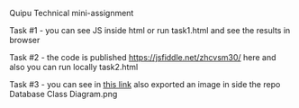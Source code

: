 Quipu Technical mini-assignment

Task #1 - you can see JS inside html or run task1.html and see the results in browser

Task #2 - the code is published https://jsfiddle.net/zhcvsm30/ here and also you can run locally task2.html

Task #3 - you can see in [this link](https://online.visual-paradigm.com/app/diagrams/?lightbox=1&highlight=0000ff&edit=https%3A%2F%2Fonline.visual-paradigm.com%2Fapp%2Fdiagrams%2F%23diagram%3Aproj%3D0%26type%3DClassDiagram%26gallery%3D%2Frepository%2F398ebfa4-8f9a-40b1-bbcb-0d8094604d49.xml%26name%3DDatabase%2520Class%2520Diagram&editBlankUrl=https%3A%2F%2Fonline.visual-paradigm.com%2Fapp%2Fdiagrams%2F%23diagram%3Aproj%3D0%26vpov%3D16.3%26vpob%3D20220410%26client%3D1%26edit%3D_blank&layers=1&nav=1&title=Database%20Class%20Diagram&vpov=16.3&vpob=20220410#R3cU2Fsd2GVkX1z86RXhFp5%2BEocYcUUYhlUUHW4%2FgIZc34TiUr5h4o%3Dk8RYLGY54ZTWIBa5gYynWCTJaow1vuDzpehK%2BEWUzPytVLJOdD29sesZXWryxV4PlneZjr0YN4Ty%2FLX9Gw%2BU2tRW1HsUni%2B59iW4mNT%2BU7Zm8%2FpPMLPz%2F4NwA%2F2gId%2BoMrqqh%2F9vTuOGrxoy9RxVX8eLzCGSVl8DxM0Ba%2FKoQCPOikeRySc0RFjmHLFoFG96s1LtKaQOHaIzrNAj37oeeEmIM%2FdzAnIcAciAqHefMIupx8C7HW9piAQ6arnzGp%2Firy0pO6lu7RfsG5IrdUIEH4VblcrsNujqycBVEXfDipp53T9Lubcur8wEDLBX0OOAKoTi4GubnoIzDgrtron9hmGBS4mwjvFbVU3k%2BJqkpgzy3dW3Fu65PglWwsP%2Fesqx4xqnW9Cv0IQtiKAOOeq%2Bm0PytVqm77A948VHlytStFzMgumIGQ2d8vEVCq1kYv%2B6pzecc5cRKeEmo4%2Fpmzr9kdkzD0RAqqJiQTyLqVeI4Dn1VXO7L1EYLzXCMhKKt%2BRu0SaVe%2FMRFtAhwPwtuAPElxRrcLx%2BPcxlLGz2V%2BltgGHtB0sVJFjc7%2FC5u5YR4%2F1EElXCn8xwWch8WVzT9mstm5%2FhWSQKnOT3u7mPPTZqhhF7%2B40F9XwPY%2BYMZ0BWw80Oz6rPW2lkt9pU3MSsIOqHLbtDvOpVaZasH55X5aJak5K1ihmMomUJvUelIU2UsAC6BpyI6Yu9xjEaw6hUeu3fDtWnOSaywUXnxRtDi8xuklPJq8WcofDB8NqZ%2FoGuciRYYQD3uxIlw%2BGUWe9%2FXAc3yofvAt5XOyDIV5%2BaWqEZE9WXs0oHmogeUAlpbQAdTI7n4gNB2a4H9atm5oIwaL6qrrKE0qCkTw%2FoJPD%2FpTrzV15hPvTPj9vpdM2FuyfFrZ5qZN4J25jIXms83PJlii66AWOL5PbZdwm5rOd1H%2Fw9HJ6FNug%2BYKLKRbAG512SSelLlR%2FlZj5ukPg6dERwIWUhcP40IeZU7e3zS8RWOXjfgTBcpUCP%2BqHyzIftkaKbNKpDzeAiZb9ecQIyg1UsWlxiDeJ2WSTR9%2B7zhwwLssHqP8GyldddB3NwFPbsIxYCNi2tn5sbnThON%2B4PqwSq2lmfJYlV5xBYHmWhrpavZZ6mduIs3EEkqpLs4DgB5G51MxlNYOIlS0RY2NrgDnr%2B37fCnZGiVpYx4ZANVJOB9hIDgRg1dZkTvyPShNi5t7rsBCPccBUo9tFl7dZBTZVSr1pkNReMBPBW6seBDQGGLplzPFXucQgo6LXYGGw1lpTCokdF2ggPvuOKaVLwoJyoLvD9zNB4Jv3lc%2Bl%2B3fuU6UxkpgebEdgbMijDDYfNVL6510haijiVIQfopc51L8FGGU%2BHMqqM4KwIXPIJNjIzIO%2B3wq6RJeuHxSkESfkmUblStcuzwLTpKkn80Zp3bl16cSmlW66g5mieqBlj2iLXnF%2F6UmDVDFBMkjArrIwIa4Mx9myLq5VTRnUjGeXdyTRBwLXRNphRbJWtsqfydEkxxzuuiJwIg5kiqruKO3yw%2FVkMOU2oMv6%2FNwgGs18x5JGDuyfTJnMeABrVhoF99f5a5qf8wa8vb2E%2By6AxOevGVVHkP%2FjAYHTeGIRty79ufUuDnlScBVCgoW2RESjvs72ZOh2dbqevOekaUNBESzDYLSsEvuQO9PPGP%2B45x%2BGVzT5yncbKoMJdofYDJS2X%2B4MsVtQzdk%2BmaaLT8ukrtP3g2JEl3egET3Im2matZ5UFT5SdSZqlqeP6v6B6kqdLjvx6o0YQQ2%2F%2FtWEftSRn6XRsKtEZ1gvYlrd6VOrGU555vTNoCjn3h92WQisAdKAF2VPC0%2BRq2nxFf8CCmJJLptE5d4it4JE1qwlApa8iLc3XY1YhR4GZr34Yryk682oyCChPBEzgKWMugjvzeYroMCodnRiCs%2BLbu7qy38Ki3MCzviei90XMfls%2BMWCp0ToChtrXmNoGd9DjxL7LMJZzINiF6B4YT7tWyN%2Fc6kOEqx2mWk11PHKYJVrgk3QOrgUospQfqPxAVvEsSjDaO7LIbyfkZmwHu9HFfZWnKzzga%2FtDzZK65KrPpgSuuLOmqxhuS9BL1NStXZ4FksVMRsGYzsTI8jhOLR4BbcpTeSls8cdmCaArV7gYa%2FlYon2ex3%2FUhAGUST68w0vai3d1T8kZOytCFQfWrGzRngAHGyFack%2FUCSqpxPLebkZZyW4nJWpD8xwKdv8xyZb9pVCY49281lT9f3cDmFEEBYf6gxGmqQA8ylBWcr6HlO6guTTqNxGpQlwZPIt%2FwOuqGN8MJMMeETMDxan1ZEp2J1Civ%2Fn9NNCEhHFoVJ15zqxnNHE2wJfZe2clKIHuB9gdF%2FeM%2BvhlJsNIdo8m6kg5FHshkVsdpObLDXFaiX4nUBnsx9xrP1lpbbhG4fmWvtQ45Bi7MqmAJlcDLTUgzFJ9eWb9derhHnt6L2sZ4fVy37T2faHklpXJs0aFIsiWmcvaM5zWYT0zWhA7eYxj5V6Of3G%2FOE%2BK4%2FQxQcRvGythfr5IJ7cuYGuXcVEhoHz7fyunHuBV4gdDOiSonWhLy0LiKLa5vbAkKivHouTxRHZ7Usp5fJtRwzzisjscNeYybeUi78zsl%2BQn59qWOyCYdmWz9Fny0NmK0FqjyXvyMf3l3klqEv0k9Mbsm2Px0BAAhcfngbaJQj%2FdcAqc4kWGzHVh2wxBicEIXvkqFLDgUcyj47KpU0GRV0TTDEs1DS5E3JStrE9jVs98NaIQxqaGVIZiSxJ%2BNSm7t35n4diyMGn4%2Bf5Zl%2BRZc2kKKQdIv%2FfqrDTIOnZoXtgMB6vhOY6XSlB6NOlcq7ajQ3JBjW17lG8BNFIvHZAHI1Y0Wa1mcbMiTUwkif%2FCO8VtEteMYttmGYSOJnV5WwJEThiPoJdlM4dXyLaKbOQpI%2FeU0khuhe%2FLCaAVOginW8fkEWWPYlYGthAf%2FUmb8hRLHJOQdN3WCaQv98CJzb1OMc0nXUtkRSx7KpFMQEnQ4TctxgQWOGFe%2BlrQCeQ%2F7G3xlupYPDTuG2r1pN1ZrJh6KsoZfLQRAUodKZu3X9Mr0AIeNUEMhBAB2fPTANJaAnM6glW3Vz6bV4Yzo7W9VDKUDB0OrhkBKndtGskMV%2FE3PMH2TtVq0WnJvEOYLVhtvBKew0UmuDR8O5APGF86EJzV80W9yU%2BnOxWYOqDSZfvUadNMuIje7ZHXxz%2FYAYt1nPrd5KOw9gYuYG1IakV9OZSN%2Bl0PJtMfExcKMyHyS4%2BWrEp9LetKI3jUOMteJxHBJ7ZXvY6DcGtlpx2MEepKHkU3o93aJByUFViy7gUs6ct5tY1q7NoU6ulp07YHE%2BYrrC9iPKpA7KraM8TzOYh3FNer%2BjnigfGgFXAE6Ud2IzSqITY6pxL8c%2B%2B%2Ba6GMw%2Fl9fI%2FsANP55vh3gT64e7njygmI7XGyBQgJetqVDQh8VzuPnTUZytV2jVkjOo6DqjAq3Ixh1k9Djl%2Fo2aWhKzC6usXIL0BuSaXfJ0IYp5YWPZDxAml6awRZQ%2BlwvuBgkg2pgyntjfAgnjmNhCulCST3V818dWe3ZKN57O80vjVqdyenTPGacAXal8oQ2v9i0MrQyE0F3pvAR6uDIQep90gN43yZRjyVY70yqGbwyWq0mdvp49HveNHcpg0oKmpAN4iePalfOO%2FRYwdUOM9dcFP3ungOaJwsiCjKPKtoQMBvFd3t%2FQpBZTqVkCmYslhPe3weBeKIc8X9pA5w5FEDR%2B90wdMMO%2FkgQ3R2pw6MPPAv%2F1dn3CDQwzDw%2FAuRk3CQtdEJLod%2Bqxakx7c0HTceco41tKbwfSbRt%2Bft%2FMWSetmaitmtpVdCHObE7vlBkgTTELO7ihr9nUQhP1bb2%2FU82MHUSVKR8gmfNA2CpSsZBnNCI7igdE21%2FMEifiR9sDSDpGK7TR70nUFqJU%2BTpdZ3ajXAhwLUR%2FLCjb1lvgCUzQjVPrQ7TM0Rsv%2BP%2BywadM0kt9GCYEctLZuGBBIlTP8dOe7dljoFLnHbZYTUxL7306XgloeCGdZVv89Tr%2BkgBm7d96m5QliLDnDnV%2BEhs%2FJRhwES%2Bh08MmD5vczVIpkeRdgUp7IOz%2F8ioHTr7NStLv954ussRCzop1VVAiA5RgwCL%2FmrUgq791hoUAJOFdJ%2FEwB4OYDUvWRfDgQxXcfUbyXtPciqpuQVCs0VjNLgtR9M0K3j41gOzmROGXFgNEtqjFLllyWTiLD6jyPJMAFD3oyVQPhVYTj%2FxDYlaMW6hDJsw%2FvHI9Irq3fZLIrLal1K5InaFh8R873to5A0yi3XGEz7JUAmPa5F7WpdARb15UbCcWn%2BWiTl8zQVP6Qt12LaqdIWKT2tlhBC2pfH8MjRdFKVh%2B%2FJ8b4DPGQeFr3h8UOYk0vqBQOyNRo04y%2BTfpJNinIPnmpQfgk0jqGS0SgbZy1hLG2EiaJhX8BLj2rQtOA9%2ByQx8Q0chnjAFugHz0NrHjivkbCiWlGCNiO0jDaWq6LTbVcpRSMbCJgaE990rrmjPRPbjRD6cC84Zv89qT0%2FnHzFCp7LXk8wPcX30TMsM762pJ4OIKTDD9X2r4c7x2bsI0fn94x2tgI3OTrSHCLURKhuWJzkR4Uk%2FlQ6AnIq6zwbp8b450JA3gL2OzY0DTMci65FM59IdfG3HTxTEHAMAUAXBbU1wW6xWiA6XCtOND0%2F8vOuRIqQINV5G7IbMg1RwyX7lqokFD%2FqhT44cnS1f3DBAK6yWHDqsTtCcDHDECpFk69ohVS5uHJZDBAF9K9%2FM9x6boIp9rgAZWkp6E%2B80TJbLgy%2FVH1oS5%2FQk%2Fy%2F2JH93xfE7WaEwGKbCku00bnZuJ8bCt16Ce%2FdUBGsoJYDe6D4KbQ9BpW8paQMCEM4u3rQAl4PHmOGJpK7HOBnoLGTp2e3c8f9Jh6osegnbda6T6qH%2BenfoogHD2l5JSPNjOTCLkh90WxV6Nk%2BaLNdotuBFGUOiUdt1FReQTKvanMgCsUv3nZgR%2FTtTvCj0Hzgysp55kOn1oVGARXSeVdPkIHtdid9cSuoY3Wc0Jsp%2FQsqOluBxpRQPTv0tjAJiIGtZ2KX9MepZx%2Bhf3LqT7T15Po7NTHxsNPlHtPNH3Ele4Ym9NuhnIAAG4ElXPJBg45riW%2FwhetRs7N64xq%2FTgTlrhd%2FSo288c28ay9%2BaUnrpUQy3I4d6sCBBUYXVwdBgNaJ0Qh%2F4qH2palZtNKVQmsalCno822KDb%2B5%2B0rfiYEYTk8mdk0PKxE52ANXU0WnUTXkooBsKu2%2BXbh367C7YvYS3oAyjQJD04OU2Encfpt6LLY9M057Dq7rBStgUFQa1wc9myC2aEXHzMSqcoff6jsCsVJNEUlWibciayRvJ8JuwumD0eWSNinvvmUC%2FermG4GUGFs%2Bpv0LDrYwt14APfOvlRbDeUPAI2GF35W7D62tDgXCr%2ByPbQ2E6fD9RX3s1q%2BrWJH%2Brq7tvlkk%2BxmuVppLpeEiMhvGSB%2FzngAfIOJGOomcKmgdEJZNjH%2Fi%2BUK1v4gnV%2BgZnN7oXsMPpaV2a2GdaVnVCkG6%2FR%2FoOUh0sQN4H7LgPc48kAD2Ot6I7cYhT2TzZ4bmz7ROZtOR4OR3MgN%2Fvt6nXtenYtJHfGZjLf0GpNo5X3kVYkYwUdC67TGXK5Zc9GgnRtH0eZetTnZkxscgMAq1oErM0hrdahFrT9J6gWoEztgMFuSGR6Fa2O7w6D7ymnuRSCeIyQ6NPJaPyuEXn7nSEtgxAi3Wd1DDA%2FI95RVlu17MtGFYm8tlVEvKyuc92NiV0IXW%2B5x6wK1jbX92tW%2FqoIwnEdqMwKwcIkBWL8uTP2PWQ%2BRIhPQlkrxbC1IFmwcOrM5g%2FIaAlwcuKL2LAyMKWPS56SDSXx2olMa4KCWjivmwusbnoAAo6ARSzGIeFX2qyuMRixcGi0BKAfI1cZkzDYcVnNs8XKSMGjKQg1jFDGAExoz%2BoRx%2FW0D7bSns70FFqrRCzMabzNmmovetLyt0jc7dbel%2BIBjFuEGZvwUtAkqGZNuX0ShdBqzpyclqOn1ECOrCMqmqlo%2BtCqZRM47VgHA9QwiUcGlfC7Z%2BfqGbg%2Bx80v6Q8kR8rXnVHG8tx2Crm%2BXfS2uYpxDq0AsmxkjeFfloghx6IQGGi6n3HGSiv0iFwTFHv%2BrS0sWhjNpuMrtnp8rthH5NXTL1D6w0tnIFxrcxBJH9GCMWWTO02uVHgIMOyNMMV4s28H5TkJooxcpzgHm%2B81KKkOcS3duFOVJgIp9gYS5hwl4qNQBN3UQg2aLXcUSm1NeTyOm2%2B1YAK1PisiCPeeUS0G%2BrFNT2msz39UIdiX%2BiR1ujJNTqSS4Z%2F5osKrN3C6AHICF6Q5bRfX6OZzp%2FCUjenFbnxij%2FPS3KqppB4I06iEl1K%2Ft%2FlTcehAXZ227IKG%2Fk2gZ9ySkHDwyeEWxTwiQggWyAMDqEqLYcqQHZO8dTRoMEmvykkMym%2Bz91JtJ25ww45uE3L1RPrkGECyNy%2FtEyqQdu3IRmJKNF44bA3eAwu%2BT8Nrf8dw9eKjtkC7bkz9bd7PNtuowXIIJXDf9I0OAiL0cjQaPx6GPWjpMbCQv0QxN10fTPkECH9XyB1WeYu1HAuPSvnJLhIJF%2BfcpSzTNp40U4eFyzHcqOkI%2FMW1UjNC%2B3fqd3SHnQcNDt2%2Fr3AY0ognrKqjAkOpLD28cwGZBHVuw1AdRry%2B74s%2FoicXrd58rsTxM2uWi5nZhsanj2N1PU97CI44DKUhkoJKpqXYvfo4oJmE9PUxIQssPB%2Ff73SfHEfvTpQhpfVksUc9jgWvkds5lKJUFi395R%2BCQVGlmf4gGXz7EAQYzGj5ubFMp3xxlP6MXIeJKnYJhpGQgsftSFjocjapJJGTgFFnxlnURWnSzmqkAhpVSUd%2BTziiKEsGDNnutKsFp6a%2B6nt3ClEnzk3PT0Mhnd9uOETjDP0nMemlX75PMVQbBu8h45RZVgecpNx7pRxj%2Bk3XLedymfdz7KL9ceoPMZUHxWgqwrAY0jwDtObBszPekTDS9y1OpCXLa%2BCGd5pnpDkoyBDL6OfhTEBV%2FgqBMlsAS%2BhuqqglqHgGdhEN5e6354TuUJ39yyjz5NCWoP2tC5R8iYe1%2FjhD6UTO9mFVGjWGNWyrnDeEfXUdmayLmvmfBokPKTal8TJ6AJDRXeWLrtCOrr1vlsMUM8%2BJQ%3D%3D19Hqz11d) also exported an image in side the repo Database Class Diagram.png
